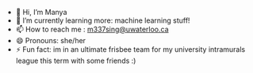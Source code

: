 - 👋 Hi, I’m Manya 
- 🌱 I’m currently learning more: machine learning stuff! 
- 📫 How to reach me : m337sing@uwaterloo.ca
- 😄 Pronouns: she/her
- ⚡ Fun fact: im in an ultimate frisbee team for my university intramurals league this term with some friends :)

<!---
pnkmny/pnkmny is a ✨ special ✨ repository because its `README.md` (this file) appears on your GitHub profile.
You can click the Preview link to take a look at your changes.
--->

